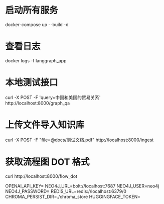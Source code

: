 # 启动所有服务
docker-compose up --build -d

# 查看日志
docker logs -f langgraph_app

# 本地测试接口
curl -X POST -F 'query=中国和美国的贸易关系' http://localhost:8000/graph_qa

# 上传文件导入知识库
curl -X POST -F "file=@docs/测试文档.pdf" http://localhost:8000/ingest

# 获取流程图 DOT 格式
curl http://localhost:8000/flow_dot


OPENAI_API_KEY=
NEO4J_URL=bolt://localhost:7687
NEO4J_USER=neo4j
NEO4J_PASSWORD=
REDIS_URL=redis://localhost:6379/0
CHROMA_PERSIST_DIR=./chroma_store
HUGGINGFACE_TOKEN=